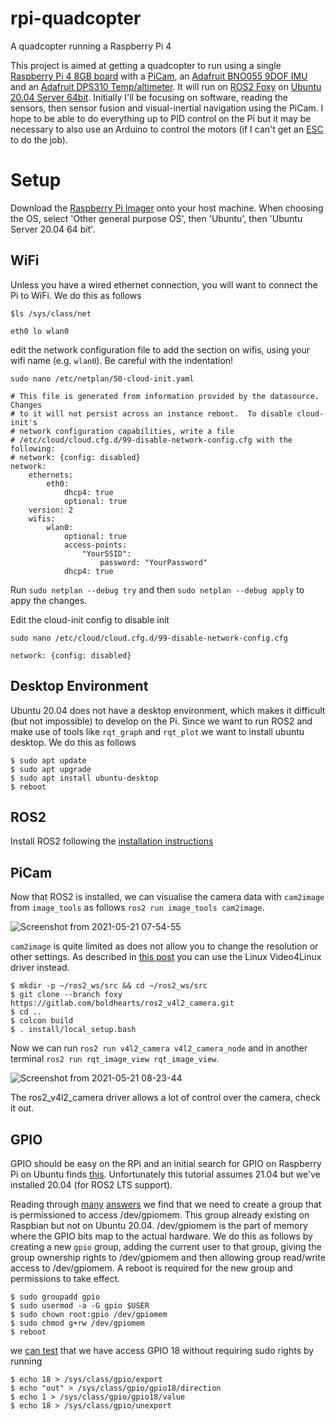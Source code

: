 # rpi-quadcopter
A quadcopter running a Raspberry Pi 4

This project is aimed at getting a quadcopter to run using a single [Raspberry Pi 4 8GB board](https://www.raspberrypi.org/products/raspberry-pi-4-model-b/) with a [PiCam](https://thepihut.com/collections/raspberry-pi-camera/products/raspberry-pi-camera-module), an [Adafruit BNO055 9DOF IMU](https://thepihut.com/products/adafruit-9-dof-absolute-orientation-imu-fusion-breakout-bno055) and an [Adafruit DPS310 Temp/altimeter](https://thepihut.com/products/adafruit-dps310-precision-barometric-pressure-altitude-sensor). It will run on [ROS2 Foxy](https://docs.ros.org/en/foxy/index.html) on [Ubuntu 20.04 Server 64bit](https://ubuntu.com/download/raspberry-pi).  Initially I'll be focusing on software, reading the sensors, then sensor fusion and visual-inertial navigation using the PiCam.  I hope to be able to do everything up to PID control on the Pi but it may be necessary to also use an Arduino to control the motors (if I can't get an [ESC](https://dronenodes.com/drone-esc-electronic-speed-controller/) to do the job).

# Setup

Download the [Raspberry Pi Imager](https://www.raspberrypi.org/software/) onto your host machine.  When choosing the OS, select 'Other general purpose OS', then 'Ubuntu', then 'Ubuntu Server 20.04 64 bit'.

## WiFi
Unless you have a wired ethernet connection, you will want to connect the Pi to WiFi. We do this as follows
```
$ls /sys/class/net

eth0 lo wlan0
```

edit the network configuration file to add the section on wifis, using your wifi name (e.g. `wlan0`). Be careful with the indentation!

```
sudo nano /etc/netplan/50-cloud-init.yaml
```
```
# This file is generated from information provided by the datasource.  Changes
# to it will not persist across an instance reboot.  To disable cloud-init's
# network configuration capabilities, write a file
# /etc/cloud/cloud.cfg.d/99-disable-network-config.cfg with the following:
# network: {config: disabled}
network:
    ethernets:
        eth0:
            dhcp4: true
            optional: true
    version: 2
    wifis:
        wlan0:
            optional: true
            access-points:
                "YourSSID":
                    password: "YourPassword"
            dhcp4: true
```

Run `sudo netplan --debug try` and then `sudo netplan --debug apply` to appy the changes. 

Edit the cloud-init config to disable init
```
sudo nano /etc/cloud/cloud.cfg.d/99-disable-network-config.cfg
```
```
network: {config: disabled}
```

## Desktop Environment

Ubuntu 20.04 does not have a desktop environment, which makes it difficult (but not impossible) to develop on the Pi. Since we want to run ROS2 and make use of tools like `rqt_graph` and `rqt_plot` we want to install ubuntu desktop.  We do this as follows

```
$ sudo apt update
$ sudo apt upgrade
$ sudo apt install ubuntu-desktop
$ reboot
```

## ROS2

Install ROS2 following the [installation instructions](https://docs.ros.org/en/foxy/Installation/Ubuntu-Install-Debians.html)

## PiCam

Now that ROS2 is installed, we can visualise the camera data with `cam2image` from `image_tools` as follows `ros2 run image_tools cam2image`.

![Screenshot from 2021-05-21 07-54-55](https://user-images.githubusercontent.com/937444/119106366-cf49e600-ba0d-11eb-8d12-4995750eeb12.png)


`cam2image` is quite limited as does not allow you to change the resolution or other settings.  As described in [this post](https://medium.com/swlh/raspberry-pi-ros-2-camera-eef8f8b94304) you can use the Linux Video4Linux driver instead.

```
$ mkdir -p ~/ros2_ws/src && cd ~/ros2_ws/src
$ git clone --branch foxy https://gitlab.com/boldhearts/ros2_v4l2_camera.git
$ cd ..
$ colcon build
$ . install/local_setup.bash
```
Now we can run `ros2 run v4l2_camera v4l2_camera_node` and in another terminal `ros2 run rqt_image_view rqt_image_view`.

![Screenshot from 2021-05-21 08-23-44](https://user-images.githubusercontent.com/937444/119106457-e7216a00-ba0d-11eb-95e0-29f8565e2d09.png)


The ros2_v4l2_camera driver allows a lot of control over the camera, check it out.

## GPIO

GPIO should be easy on the RPi and an initial search for GPIO on Raspberry Pi on Ubuntu finds [this](https://ubuntu.com/tutorials/gpio-on-raspberry-pi#1-overview). Unfortunately this tutorial assumes 21.04 but we've installed 20.04 (for ROS2 LTS support).

Reading through [many](https://www.raspberrypi.org/forums/viewtopic.php?t=289084) [answers](https://raspberrypi.stackexchange.com/questions/40105/access-gpio-pins-without-root-no-access-to-dev-mem-try-running-as-root/40106) we find that we need to create a group that is permissioned to access /dev/gpiomem. This group already existing on Raspbian but not on Ubuntu 20.04. /dev/gpiomem is the part of memory where the GPIO bits map to the actual hardware. We do this as follows by creating a new `gpio` group, adding the current user to that group, giving the group ownership rights to /dev/gpiomem and then allowing group read/write access to /dev/gpiomem.  A reboot is required for the new group and permissions to take effect.

```
$ sudo groupadd gpio
$ sudo usermod -a -G gpio $USER
$ sudo chown root:gpio /dev/gpiomem
$ sudo chmod g+rw /dev/gpiomem
$ reboot
``` 

we [can test](https://www.raspberrypi.org/forums/viewtopic.php?t=190662#p1197592) that we have access GPIO 18 without requiring sudo rights by running 
```
$ echo 18 > /sys/class/gpio/export 
$ echo "out" > /sys/class/gpio/gpio18/direction
$ echo 1 > /sys/class/gpio/gpio18/value
$ echo 18 > /sys/class/gpio/unexport
```


